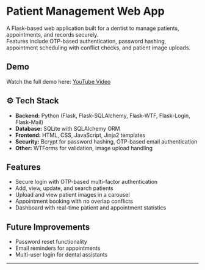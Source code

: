# Patient Management Web App

A Flask-based web application built for a dentist to manage patients, appointments, and records securely.  
Features include OTP-based authentication, password hashing, appointment scheduling with conflict checks, and patient image uploads.

## Demo
Watch the full demo here: [YouTube Video](https://youtu.be/KPRdgHwCEII)

## ⚙️ Tech Stack
- **Backend:** Python (Flask, Flask-SQLAlchemy, Flask-WTF, Flask-Login, Flask-Mail)
- **Database:** SQLite with SQLAlchemy ORM
- **Frontend:** HTML, CSS, JavaScript, Jinja2 templates
- **Security:** Bcrypt for password hashing, OTP-based email authentication
- **Other:** WTForms for validation, image upload handling

## Features
- Secure login with OTP-based multi-factor authentication  
- Add, view, update, and search patients  
- Upload and view patient images in a carousel  
- Appointment booking with no overlap conflicts  
- Dashboard with real-time patient and appointment statistics  

## Future Improvements
- Password reset functionality  
- Email reminders for appointments  
- Multi-user login for dental assistants  

---
